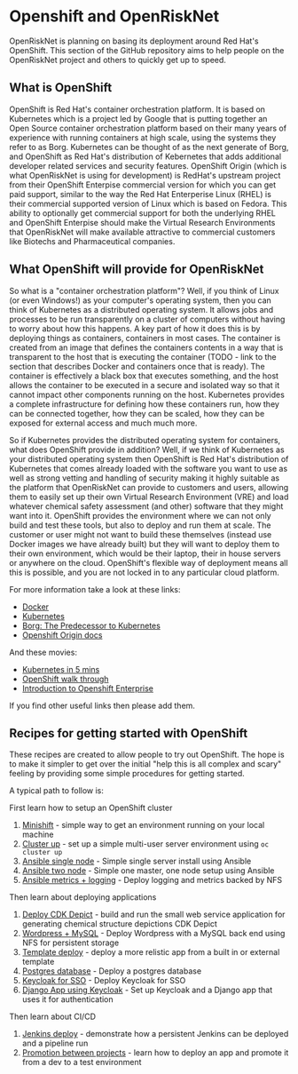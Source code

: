 # Openshift and OpenRiskNet

OpenRiskNet is planning on basing its deployment around Red Hat's OpenShift. This section of the GitHub 
repository aims to help people on the OpenRiskNet project and others to quickly get up to speed.


## What is OpenShift

OpenShift is Red Hat's container orchestration platform. It is based on Kubernetes which is a project led by 
Google that is putting together an Open Source container orchestration platform based on their many years of 
experience with running containers at high scale, using the systems they refer to as Borg. Kubernetes can be
thought of as the next generate of Borg, and OpenShift as Red Hat's distribution of Kebernetes that adds 
additional developer related services and security features. OpenShift Origin (which is what OpenRiskNet is 
using for development) is RedHat's upstream project from their OpenShift Enterpise commercial version for which
you can get paid support, similar to the way the Red Hat Enterperise Linux (RHEL) is their commercial supported
version of Linux which is based on Fedora. This ability to optionally get commercial support for both the
underlying RHEL and OpenShift Enterpise should make the Virtual Research Environments 
that OpenRiskNet will make available attractive to commercial customers like Biotechs and Pharmaceutical
companies.

## What OpenShift will provide for OpenRiskNet

So what is a "container orchestration platform"? Well, if you think of Linux (or even Windows!) as your computer's 
operating system, then you can think of Kubernetes as a distributed operating system. It allows jobs and processes
to be run transparently on a cluster of computers without having to worry about how this happens. A key part of how 
it does this is by deploying things as containers, containers in most cases. 
The container is created from an image that defines the containers contents in a way that is transparent to the host
that is executing the container (TODO - link to the section that describes Docker and containers once that is ready).
The container is effectively a black box that executes something, and the host allows the container to be 
executed in a secure and isolated way so that it cannot impact other components running on the host. Kubernetes
provides a complete infrastructure for defining how these containers run, how they can be connected together, how
they can be scaled, how they can be exposed for external access and much much more.

So if Kubernetes provides the distributed operating system for containers, what does OpenShift provide in addition?
Well, if we think of Kubernetes as your distributed operating system then OpenShift is Red Hat's distribution of 
Kubernetes that comes already loaded with the software you want to use as well as strong vetting and handling of 
security making it highly suitable as the platform that OpenRiskNet can provide to customers and users, allowing
them to easily set up their own Virtual Research Environment (VRE) and load whatever chemical safety assessment 
(and other) software that they might want into it. 
OpenShift provides the environment where we can not only build and test these tools, but
also to deploy and run them at scale. The customer or user might not want to build these themselves (instead use
Docker images we have already built) but they will want to deploy them to their own environment, which would be their
laptop, their in house servers or anywhere on the cloud. OpenShift's flexible way of deployment means all this is 
possible, and you are not locked in to any particular cloud platform.

For more information take a look at these links:

* [Docker](http://www.docker.com)
* [Kubernetes](https://kubernetes.io/)
* [Borg: The Predecessor to Kubernetes](http://blog.kubernetes.io/2015/04/borg-predecessor-to-kubernetes.html)
* [Openshift Origin docs](https://docs.openshift.org/latest/welcome/index.html)

And these movies:

* [Kubernetes in 5 mins](https://www.youtube.com/watch?v=PH-2FfFD2PU)
* [OpenShift walk through](https://www.youtube.com/watch?v=yFPYGeKwmpk)
* [Introduction to Openshift Enterprise](https://www.youtube.com/watch?v=W3kTrGgA8YA)

If you find other useful links then please add them.

## Recipes for getting started with OpenShift

These recipes are created to allow people to try out OpenShift. The hope is to make it simpler to get over the initial
"help this is all complex and scary" feeling by providing some simple procedures for getting started.

A typical path to follow is:

First learn how to setup an OpenShift cluster

1. [Minishift](minishift_local_machine.md) - simple way to get an environment running on your local machine
1. [Cluster up](openshift_centos.md) - set up a simple multi-user server environment using `oc cluster up`
1. [Ansible single node](ansible-all-in-one.md) - Simple single server install using Ansible
1. [Ansible two node](ansible-simple.md) - Simple one master, one node setup using Ansible
1. [Ansible metrics + logging](ansible-logging-metrics.md) - Deploy logging and metrics backed by NFS

Then learn about deploying applications

1. [Deploy CDK Depict](CDK_depict.md) - build and run the small web service application for generating chemical structure depictions CDK Depict
1. [Wordpress + MySQL](wordpress-mysql-example/README.md) - Deploy Wordpress with a MySQL back end using NFS for persistent storage
1. [Template deploy](template_deploy.md) - deploy a more relistic app from a built in or external template
1. [Postgres database](create-postgres.md) - Deploy a postgres database
1. [Keycloak for SSO](create-sso.md) - Deploy Keycloak for SSO
1. [Django App using Keycloak](django_keycloak_example.md) - Set up Keycloak and a Django app that uses it for authentication

Then learn about CI/CD

1. [Jenkins deploy](jenkins-example/README.md) - demonstrate how a persistent Jenkins can be deployed and a pipeline run
1. [Promotion between projects](promotion_between_projects.md) - learn how to deploy an app and promote it from a dev to a test environment

